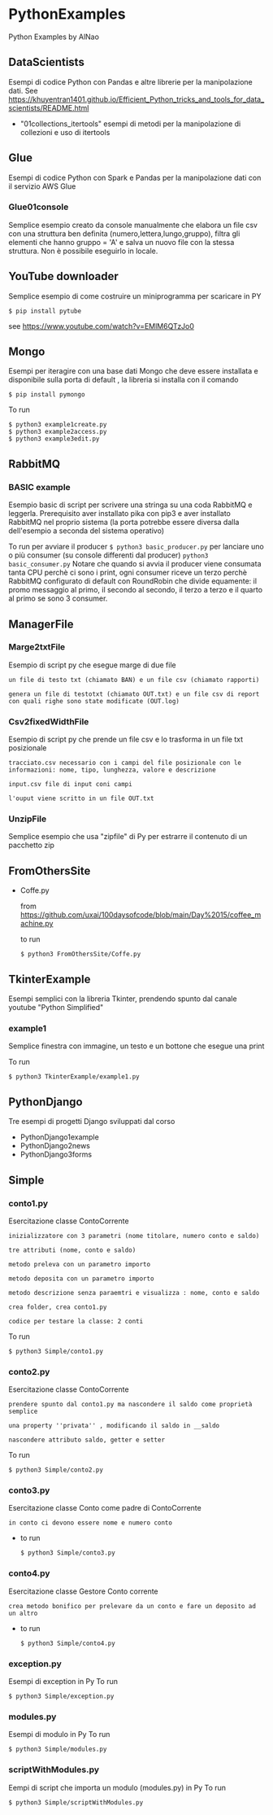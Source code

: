 # PythonExamples
Python Examples by AlNao

## DataScientists
Esempi di codice Python con Pandas e altre librerie per la manipolazione dati.
See https://khuyentran1401.github.io/Efficient_Python_tricks_and_tools_for_data_scientists/README.html
- "01collections_itertools" esempi di metodi per la manipolazione di collezioni e uso di itertools



## Glue
Esempi di codice Python con Spark e Pandas per la manipolazione dati con il servizio AWS Glue


### Glue01console
Semplice esempio creato da console manualmente che elabora un file csv con una struttura ben definita (numero,lettera,lungo,gruppo), filtra gli elementi che hanno gruppo = 'A' e salva un nuovo file con la stessa struttura. Non è possibile eseguirlo in locale.



## YouTube downloader
Semplice esempio di come costruire un miniprogramma per scaricare in PY

```
$ pip install pytube
```

see https://www.youtube.com/watch?v=EMlM6QTzJo0

## Mongo
Esempi per iteragire con una base dati Mongo che deve essere installata e disponibile sulla porta di default , la libreria si installa con il comando

```
$ pip install pymongo
```

To run
```
$ python3 example1create.py
$ python3 example2access.py
$ python3 example3edit.py
```

## RabbitMQ

### BASIC example
Esempio basic di script per scrivere una stringa su una coda RabbitMQ e leggerla. Prerequisito aver installato pika con pip3 e aver installato RabbitMQ nel proprio sistema (la porta potrebbe essere diversa dalla dell'esempio a seconda del sistema operativo)


To run
    per avviare il producer 
    ```
    $ python3 basic_producer.py
    ```
    per lanciare uno o più consumer (su console differenti dal producer)
    ```
    python3 basic_consumer.py
    ```
Notare che quando si avvia il producer viene consumata tanta CPU perchè ci sono i print, ogni consumer riceve un terzo perchè RabbitMQ configurato di default con RoundRobin che divide equamente: il promo messaggio al primo, il secondo al secondo, il terzo a terzo e il quarto al primo se sono 3 consumer.


## ManagerFile

### Marge2txtFile
Esempio di script py che esegue marge di due file
	
    un file di testo txt (chiamato BAN) e un file csv (chiamato rapporti)
	
    genera un file di testotxt (chiamato OUT.txt) e un file csv di report con quali righe sono state modificate (OUT.log)

### Csv2fixedWidthFile
Esempio di script py che prende un file csv e lo trasforma in un file txt posizionale

    tracciato.csv necessario con i campi del file posizionale con le informazioni: nome, tipo, lunghezza, valore e descrizione

    input.csv file di input coni campi 

    l'ouput viene scritto in un file OUT.txt

### UnzipFile
Semplice esempio che usa "zipfile" di Py per estrarre il contenuto di un pacchetto zip


## FromOthersSite
- Coffe.py

  from https://github.com/uxai/100daysofcode/blob/main/Day%2015/coffee_machine.py

  to run
  ```
  $ python3 FromOthersSite/Coffe.py 
  ```

## TkinterExample
Esempi semplici con la libreria Tkinter, prendendo spunto dal canale youtube "Python Simplified"


### example1
Semplice finestra con immagine, un testo e un bottone che esegue una print

To run 
  ```
  $ python3 TkinterExample/example1.py 
  ```

## PythonDjango
Tre esempi di progetti Django sviluppati dal corso 
- PythonDjango1example
- PythonDjango2news
- PythonDjango3forms


## Simple

### conto1.py
Esercitazione classe ContoCorrente 
	
    inizializzatore con 3 parametri (nome titolare, numero conto e saldo) 
	
    tre attributi (nome, conto e saldo)
	
    metodo preleva con un parametro importo
	
    metodo deposita con un parametro importo
	
    metodo descrizione senza paraemtri e visualizza : nome, conto e saldo
	
    crea folder, crea conto1.py
	
    codice per testare la classe: 2 conti

To run 
  ```
  $ python3 Simple/conto1.py 
  ```

### conto2.py
Esercitazione classe ContoCorrente 
	
    prendere spunto dal conto1.py ma nascondere il saldo come proprietà semplice
    
    una property ''privata'' , modificando il saldo in __saldo
    
    nascondere attributo saldo, getter e setter

To run 
  ```
  $ python3 Simple/conto2.py 
  ```


### conto3.py
Esercitazione classe Conto come padre di ContoCorrente
	
    in conto ci devono essere nome e numero conto
    
- to run 
  ```
  $ python3 Simple/conto3.py 
  ```

### conto4.py
Esercitazione classe Gestore Conto corrente

    crea metodo bonifico per prelevare da un conto e fare un deposito ad un altro

- to run 
  ```
  $ python3 Simple/conto4.py 
  ```
### exception.py
Esempi di exception in Py
To run 
  ```
  $ python3 Simple/exception.py 
  ```

### modules.py
Esempi di modulo in Py
To run 
  ```
  $ python3 Simple/modules.py 
  ```

### scriptWithModules.py
Eempi di script che importa un modulo (modules.py) in Py
To run 
  ```
  $ python3 Simple/scriptWithModules.py 
  ```

